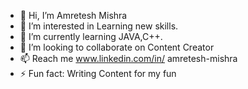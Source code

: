 - 👋 Hi, I’m Amretesh Mishra
- 👀 I’m interested in Learning new skills.
- 🌱 I’m currently learning JAVA,C++.
- 💞️ I’m looking to collaborate on Content Creator
- 📫 Reach me www.linkedin.com/in/
amretesh-mishra
- ⚡ Fun fact: Writing Content for my fun

<!---
Amretesh10/Amretesh10 is a ✨ special ✨ repository because its `README.md` (this file) appears on your GitHub profile.
You can click the Preview link to take a look at your changes.
--->
